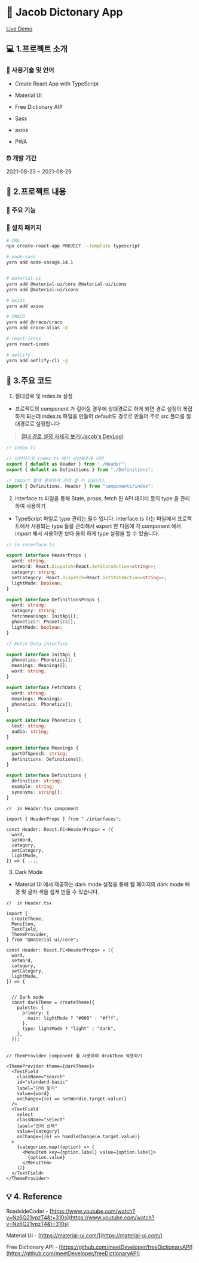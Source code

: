 # 🔎 Jacob Dictonary App

<a href="https://dic.jacobko.info/" target="_blank">Live Demo</a>

## 💻 1.프로젝트 소개

### 📝 사용기술 및 언어

- Create React App with TypeScript

- Material UI

- Free Dictionary AIP

- Sass

- axios

- PWA

### ⏰ 개발 기간

2021-08-23 ~ 2021-08-29

## 📃 2.프로젝트 내용

### 📌 주요 기능

### 🎁 설치 패키지

```bash
# CRA
npx create-react-app PROJECT --template typescript

# node-sass
yarn add node-sass@4.14.1


# material-ui
yarn add @material-ui/core @material-ui/icons
yarn add @material-ui/icons

# axios
yarn add axios

# CRACO
yarn add @craco/craco
yarn add craco-alias -D

# react-icons
yarn react-icons

# netlify
yarn add netlify-cli -g
```

## 🔎 3.주요 코드

1. 절대경로 및 index.ts 설정

- 프로젝트의 component 가 길어질 경우에 상대경로로 하게 되면 경로 설정이 복잡하게 되는데 index.ts 파일을 만들어 default도 경로로 만들어 주로 src 폴더를 절대경로로 설정합니다

> [절대 경로 설정 자세히 보기(Jacob's DevLog)](https://jacobko.info/react/react_14/)

```ts
// index.ts

// 이런식으로 index.ts 에서 관리해주게 되면
export { default as Header } from "./Header";
export { default as Definitions } from "./Definitions";

// import 할때 용의하게 관리 할 수 있습니다.
import { Definitions, Header } from "components/index";
```

2.  interface.ts 파일을 통해 State, props, fetch 된 API 데이터 등의 type 을 관리하여 사용하기

- TypeScript 파일로 type 관리는 필수 입니다. interface.ts 라는 파일에서 프로젝트에서 사용되는 type 들을 관리해서 export 한 다음에 각 component 에서 import 해서 사용하면 보다 용의 하게 type 설정을 할 수 있습니다.

```ts
// in interface.ts

export interface HeaderProps {
  word: string;
  setWord: React.Dispatch<React.SetStateAction<string>>;
  category: string;
  setCategory: React.Dispatch<React.SetStateAction<string>>;
  lightMode: boolean;
}

export interface DefinitionsProps {
  word: string;
  category: string;
  fetchmeanings: InitApi[];
  phonetics?: Phonetics[];
  lightMode: boolean;
}

// Fetch Data interface

export interface InitApi {
  phonetics: Phonetics[];
  meanings: Meanings[];
  word: string;
}

export interface FetchData {
  word: string;
  meanings: Meanings;
  phonetics: Phonetics[];
}

export interface Phonetics {
  text: string;
  audio: string;
}

export interface Meanings {
  partOfSpeech: string;
  definitions: Definitions[];
}

export interface Definitions {
  definition: string;
  example: string;
  synonyms: string[];
}
```

```tsx
//  in Header.tsx component

import { HeaderProps } from "./interfaces";

const Header: React.FC<HeaderProps> = ({
  word,
  setWord,
  category,
  setCategory,
  lightMode,
}) => { ....
```

3. Dark Mode

- Material UI 에서 제공하는 dark mode 설정을 통해 웹 페이지의 dark mode 배경 및 글자 색을 쉽게 만들 수 있습니다.

```tsx
//  in Header.tsx

import {
  createTheme,
  MenuItem,
  TextField,
  ThemeProvider,
} from "@material-ui/core";

const Header: React.FC<HeaderProps> = ({
  word,
  setWord,
  category,
  setCategory,
  lightMode,
}) => {


  // Dark mode
  const darkTheme = createTheme({
    palette: {
      primary: {
        main: lightMode ? "#000" : "#fff",
      },
      type: lightMode ? "light" : "dark",
    },
  });


// ThemProvider component 를 사용하여 drakThem 적용하기

<ThemeProvider theme={darkTheme}>
  <TextField
    className="search"
    id="standard-basic"
    label="단어 찾기"
    value={word}
    onChange={(e) => setWord(e.target.value)}
  />
  <TextField
    select
    className="select"
    label="언어 선택"
    value={category}
    onChange={(e) => handleChange(e.target.value)}
  >
    {categories.map((option) => (
      <MenuItem key={option.label} value={option.label}>
        {option.value}
      </MenuItem>
    ))}
  </TextField>
</ThemeProvider>
```

## 💡 4. Reference

RoadsideCoder - [https://www.youtube.com/watch?v=Nz6Q21ypzT4&t=310s](https://www.youtube.com/watch?v=Nz6Q21ypzT4&t=310s)

Material UI - [https://material-ui.com/](https://material-ui.com/)

Free Dictionary API - [https://github.com/meetDeveloper/freeDictionaryAPI](https://github.com/meetDeveloper/freeDictionaryAPI)
